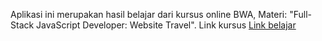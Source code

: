 Aplikasi ini merupakan hasil belajar dari kursus online BWA, Materi: "Full-Stack JavaScript Developer: Website Travel". Link kursus <a href="https://buildwithangga.com/kelas/full-stack-javascript-developer-website-travel?thumbnail=lIVL95mx1A.34&main_leads=searchresult"> Link belajar </a>
